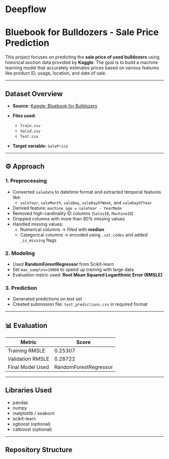 # Deepflow
#  Bluebook for Bulldozers - Sale Price Prediction

This project focuses on predicting the **sale price of used bulldozers** using historical auction data provided by **Kaggle**. The goal is to build a machine learning model that accurately estimates prices based on various features like product ID, usage, location, and date of sale.

---

##  Dataset Overview

- **Source:** [Kaggle: Bluebook for Bulldozers](https://www.kaggle.com/competitions/bluebook-for-bulldozers/)
- **Files used:**
  - `Train.csv`
  - `Valid.csv`
  - `Test.csv`

- **Target variable:** `SalePrice`

---

## ⚙ Approach

### 1. **Preprocessing**
- Converted `saledate` to datetime format and extracted temporal features like:
  - `saleYear`, `saleMonth`, `saleDay`, `saleDayOfWeek`, and `saleDayOfYear`
- Derived feature: `machine_age = saleYear - YearMade`
- Removed high-cardinality ID columns (`SalesID`, `MachineID`)
- Dropped columns with more than 90% missing values
- Handled missing values:
  - Numerical columns → filled with **median**
  - Categorical columns → encoded using `.cat.codes` and added `_is_missing` flags

### 2. **Modeling**
- Used **RandomForestRegressor** from Scikit-learn
- Set `max_samples=10000` to speed up training with large data
- Evaluation metric used: **Root Mean Squared Logarithmic Error (RMSLE)**

### 3. **Prediction**
- Generated predictions on test set
- Created submission file: `test_predictions.csv` in required format

---

## 📊 Evaluation

| Metric              | Score     |
|---------------------|-----------|
| Training RMSLE      |   0.25307 |
| Validation RMSLE    |   0.28722 |
| Final Model Used    | RandomForestRegressor |

---

##  Libraries Used

- pandas
- numpy
- matplotlib / seaborn
- scikit-learn
- xgboost (optional)
- catboost (optional)

---

## Repository Structure

